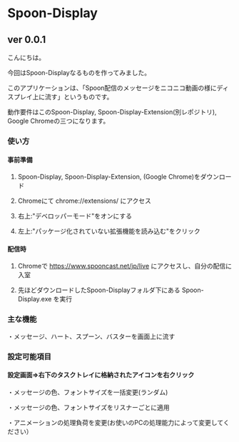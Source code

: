 # Spoon-Display

## ver 0.0.1

こんにちは。

今回はSpoon-Displayなるものを作ってみました。

このアプリケーションは、「Spoon配信のメッセージをニコニコ動画の様にディスプレイ上に流す」というものです。

動作要件はこのSpoon-Display, Spoon-Display-Extension(別レポジトリ), Google Chromeの三つになります。

### 使い方

#### 事前準備

1. Spoon-Display, Spoon-Display-Extension, (Google Chrome)をダウンロード

2. Chromeにて chrome://extensions/ にアクセス

3. 右上:"デベロッパーモード"をオンにする

4. 左上:"パッケージ化されていない拡張機能を読み込む"をクリック

#### 配信時

1. Chromeで https://www.spooncast.net/jp/live にアクセスし、自分の配信に入室

2. 先ほどダウンロードしたSpoon-Displayフォルダ下にある Spoon-Display.exe を実行

### 主な機能

・メッセージ、ハート、スプーン、バスターを画面上に流す

### 設定可能項目

#### 設定画面=>右下のタスクトレイに格納されたアイコンを右クリック

・メッセージの色、フォントサイズを一括変更(ランダム)

・メッセージの色、フォントサイズをリスナーごとに適用

・アニメーションの処理負荷を変更(お使いのPCの処理能力によって変更してください）
